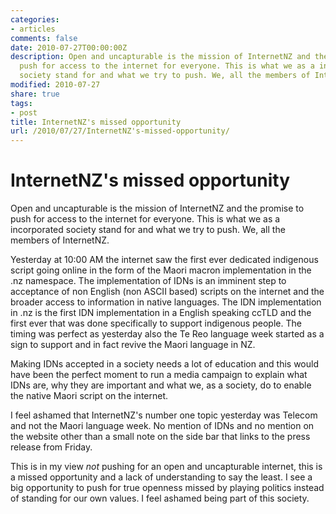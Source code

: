 ```yaml
---
categories:
- articles
comments: false
date: 2010-07-27T00:00:00Z
description: Open and uncapturable is the mission of InternetNZ and the promise to
  push for access to the internet for everyone. This is what we as a incorporated
  society stand for and what we try to push. We, all the members of InternetNZ.
modified: 2010-07-27
share: true
tags:
- post
title: InternetNZ's missed opportunity
url: /2010/07/27/InternetNZ's-missed-opportunity/
---
```


InternetNZ's missed opportunity
===============================

Open and uncapturable is the mission of InternetNZ and the promise to
push for access to the internet for everyone. This is what we as a
incorporated society stand for and what we try to push. We, all the
members of InternetNZ.

Yesterday at 10:00 AM the internet saw the first ever dedicated
indigenous script going online in the form of the Maori macron
implementation in the .nz namespace. The implementation of IDNs is an
imminent step to acceptance of non English (non ASCII based) scripts on
the internet and the broader access to information in native languages.
The IDN implementation in .nz is the first IDN implementation in a
English speaking ccTLD and the first ever that was done specifically to
support indigenous people. The timing was perfect as yesterday also the
Te Reo language week started as a sign to support and in fact revive the
Maori language in NZ.

Making IDNs accepted in a society needs a lot of education and this
would have been the perfect moment to run a media campaign to 
explain what IDNs are, why they are important and what we, as a society,
do to enable the native Maori script on the internet.

I feel ashamed that InternetNZ's number one topic yesterday was Telecom
and not the Maori language week. No mention of IDNs and no mention on
the website other than a small note on the side bar that links to the
press release from Friday.

This is in my view _not_ pushing for an open and uncapturable internet,
this is a missed opportunity and a lack of understanding to say the
least. I see a big opportunity to push for true openness missed by
playing politics instead of standing for our own values. I feel ashamed
being part of this society.
